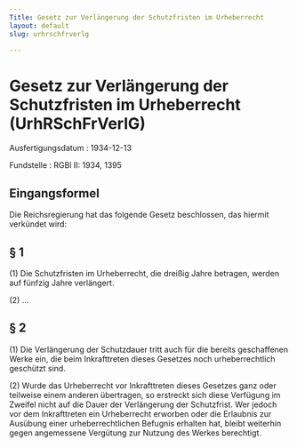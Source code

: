 ```yaml
---
Title: Gesetz zur Verlängerung der Schutzfristen im Urheberrecht
layout: default
slug: urhrschfrverlg

---
```


# Gesetz zur Verlängerung der Schutzfristen im Urheberrecht (UrhRSchFrVerlG)

Ausfertigungsdatum
:   1934-12-13

Fundstelle
:   RGBl II: 1934, 1395



## Eingangsformel

Die Reichsregierung hat das folgende Gesetz beschlossen, das hiermit
verkündet wird:


## § 1

(1) Die Schutzfristen im Urheberrecht, die dreißig Jahre betragen,
werden auf fünfzig Jahre verlängert.

(2) ...


## § 2

(1) Die Verlängerung der Schutzdauer tritt auch für die bereits
geschaffenen Werke ein, die beim Inkrafttreten dieses Gesetzes noch
urheberrechtlich geschützt sind.

(2) Wurde das Urheberrecht vor Inkrafttreten dieses Gesetzes ganz oder
teilweise einem anderen übertragen, so erstreckt sich diese Verfügung
im Zweifel nicht auf die Dauer der Verlängerung der Schutzfrist. Wer
jedoch vor dem Inkrafttreten ein Urheberrecht erworben oder die
Erlaubnis zur Ausübung einer urheberrechtlichen Befugnis erhalten hat,
bleibt weiterhin gegen angemessene Vergütung zur Nutzung des Werkes
berechtigt.

